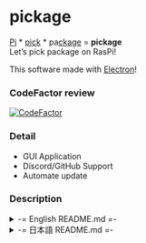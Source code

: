 # pickage
<u>Pi</u> \* <u>pick</u> \* pa<u>ckage</u> = **pickage**  
Let’s pick package on RasPi!

This software made with [Electron](https://electronjs.org/)!

### CodeFactor review  
[![CodeFactor](https://www.codefactor.io/repository/github/tabascoes/pickage/badge)](https://www.codefactor.io/repository/github/tabascoes/pickage)

### Detail
 - GUI Application
 - Discord/GitHub Support
 - Automate update

### Description
<details>
  <summary>-= English README.md =-</summary>
    pickage is the software to <b>install package easily</b> on Raspberry Pi. 

  You can install/uninstall package only click your mouse.  
    pickage includes famous application to advanced application.  

   Of course, you can install pickage easily too!
    <details>
    <summary>How to install?</summary>
    
    curl -sSL git.io/JaKqw | sudo bash
  </details>
</details>

<details>
  <summary>-= 日本語 README.md =-</summary>
    pickageは、ラズベリーパイで<b>簡単に</b>アプリケーションをインストールすることができます。

  あなたは、少しマウスを押すだけでインストールもアンインストールもすることができます。 
    pickageは、有名なパッケージから上級者向けのパッケージも取り扱っています。

   もちろんpickageをインストールするのも簡単です!
    <details>
    <summary>簡単インストール方法</summary>
    
    curl -sSL git.io/JaKqw | sudo bash
  </details>
</details>
